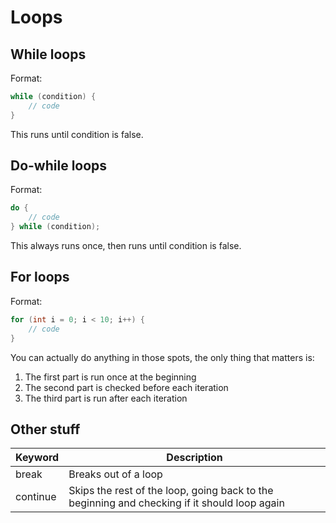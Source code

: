 # Loops

## While loops

Format:

```java
while (condition) {
    // code
}
```

This runs until condition is false.

## Do-while loops

Format:

```java
do {
    // code
} while (condition);
```

This always runs once, then runs until condition is false.

## For loops

Format:

```java
for (int i = 0; i < 10; i++) {
    // code
}
```

You can actually do anything in those spots, the only thing that matters is:

1. The first part is run once at the beginning
2. The second part is checked before each iteration
3. The third part is run after each iteration

## Other stuff

| Keyword  | Description                                                                                  |
| -------- | -------------------------------------------------------------------------------------------- |
| break    | Breaks out of a loop                                                                         |
| continue | Skips the rest of the loop, going back to the beginning and checking if it should loop again |
